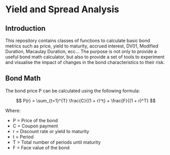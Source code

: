 # Yield and Spread Analysis

## Introduction

This repository contains classes of functions to calculate basic bond metrics such as price, yield to maturity, accrued interest, DV01, Modified Duration, Macaulay Duration, ecc... 
The purpose is not only to provide a useful bond math calculator, but also to provide a set of tools to experiment and visualise the impact of changes in the bond characteristics to their risk.

## Bond Math

The bond price P can be calculated using the following formula:

$$
P(r) = \sum_{t=1}^{T} \frac{C}{(1 + r)^t} + \frac{F}{(1 + r)^T}
$$

Where:
- P = Price of the bond
- C = Coupon payment
- r = Discount rate or yield to maturity
- t = Period
- T = Total number of periods until maturity
- F = Face value of the bond



